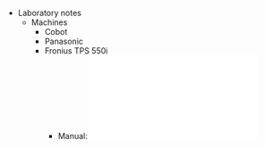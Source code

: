 - Laboratory notes
	- Machines
		- Cobot
		- Panasonic
		- Fronius TPS 550i
			- Manual: ![tps_320i (1).pdf](../assets/tps_320i_(1)_1693819395135_0.pdf)